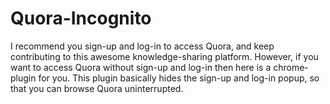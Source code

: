 # Quora-Incognito
I recommend you sign-up and log-in to access Quora, and keep contributing to this awesome knowledge-sharing platform. However, if you want to access Quora without sign-up and log-in then here is a chrome-plugin for you. This plugin basically hides the sign-up and log-in popup, so that you can browse Quora uninterrupted.